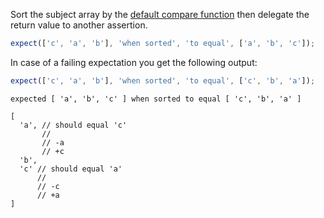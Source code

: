 Sort the subject array by the [default compare function](https://developer.mozilla.org/en-US/docs/Web/JavaScript/Reference/Global_Objects/Array/sort)
then delegate the return value to another assertion.

```js
expect(['c', 'a', 'b'], 'when sorted', 'to equal', ['a', 'b', 'c']);
```

In case of a failing expectation you get the following output:

```js
expect(['c', 'a', 'b'], 'when sorted', 'to equal', ['c', 'b', 'a']);
```

```output
expected [ 'a', 'b', 'c' ] when sorted to equal [ 'c', 'b', 'a' ]

[
  'a', // should equal 'c'
       //
       // -a
       // +c
  'b',
  'c' // should equal 'a'
      //
      // -c
      // +a
]
```
